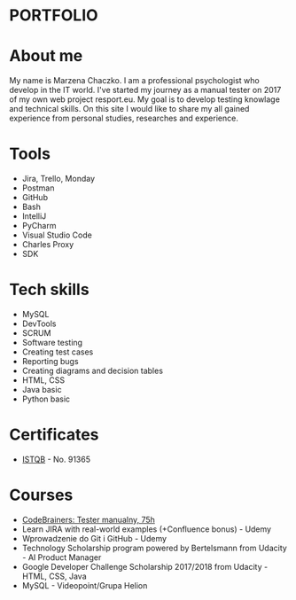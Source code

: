 # PORTFOLIO

# About me
My name is Marzena Chaczko. I am a professional psychologist who develop in the IT world. I've started my journey as a manual tester on 2017 of my own web project resport.eu. My goal is to develop testing knowlage and technical skills. On this site I would like to share my all gained experience from personal studies, researches and experience.

# Tools
* Jira, Trello, Monday
* Postman
* GitHub
* Bash
* IntelliJ
* PyCharm
* Visual Studio Code
* Charles Proxy
* SDK

# Tech skills
  - MySQL
  - DevTools
  - SCRUM
  - Software testing
  - Creating test cases
  - Reporting bugs
  - Creating diagrams and decision tables
  - HTML, CSS
  - Java basic
  - Python basic
# Certificates
  - [ISTQB](https://www.gasq.org/en/certification/check-a-certificate.html) - No. 91365
# Courses
  - [CodeBrainers: Tester manualny, 75h](https://codebrainers.pl/tester_manualny.pdf)
  - Learn JIRA with real-world examples (+Confluence bonus) - Udemy
  - Wprowadzenie do Git i GitHub - Udemy
  - Technology Scholarship program powered by Bertelsmann from Udacity - AI Product Manager 
  - Google Developer Challenge Scholarship 2017/2018 from Udacity - HTML, CSS, Java
  - MySQL - Videopoint/Grupa Helion

